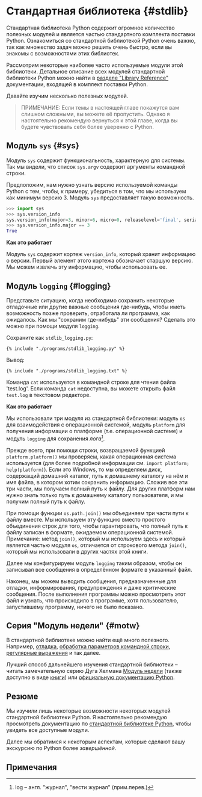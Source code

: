 # Стандартная библиотека {#stdlib}

Стандартная библиотека Python содержит огромное количество полезных модулей и является частью стандартного комплекта поставки Python. Ознакомиться со стандартной библиотекой Python очень важно, так как множество задач можно решить очень быстро, если вы знакомы с возможностями этих библиотек.

Рассмотрим некоторые наиболее часто используемые модули этой библиотеки. Детальное описание всех модулей стандартной библиотеки Python можно найти в [разделе "Library Reference"](http://docs.python.org/3/library/) документации, входящей в комплект поставки Python.

Давайте изучим несколько полезных модулей.

> ПРИМЕЧАНИЕ: Если темы в настоящей главе покажутся вам слишком сложными, вы можете её пропустить. Однако я настоятельно рекомендую вернуться к этой главе, когда вы будете чувствовать себя более уверенно с Python.

## Модуль `sys` {#sys}

Модуль `sys` содержит функциональность, характерную для системы. Так мы видели, что список `sys.argv` содержит аргументы командной строки.

Предположим, нам нужно узнать версию используемой команды Python с тем, чтобы, к примеру, убедиться в том, что мы используем как минимум версию 3. Модуль `sys` предоставляет такую возможность.

<!-- The output should match pythonVersion variable in book.json -->
```python
>>> import sys
>>> sys.version_info
sys.version_info(major=3, minor=6, micro=0, releaselevel='final', serial=0)
>>> sys.version_info.major == 3
True
```

**Как это работает**

Модуль `sys` содержит кортеж `version_info`, который хранит информацию о версии. Первый элемент этого кортежа обозначает старшую версию. Мы можем извлечь эту информацию, чтобы использовать ее.

## Модуль `logging` {#logging}

Представьте ситуацию, когда необходимо сохранить некоторые отладочные или другие важные сообщения где-нибудь, чтобы иметь возможность позже проверить, отработала ли программа, как ожидалось. Как мы "сохраним где-нибудь" эти сообщения? Сделать это можно при помощи модуля `logging`.

Сохраните как `stdlib_logging.py`:

<pre><code class="lang-python">{% include "./programs/stdlib_logging.py" %}</code></pre>

Вывод:

<pre><code>{% include "./programs/stdlib_logging.txt" %}</code></pre>

Команда `cat` используется в командной строке для чтения файла 'test.log'. Если команда `cat` недоступна, вы можете открыть файл `test.log` в текстовом редакторе.

**Как это работает**

Мы использовали три модуля из стандартной библиотеки: модуль `os` для взаимодействия с операционной системой, модуль `platform` для получения информации о платформе (т.е. операционной системе) и модуль `logging` для сохранения *лога*[^1].

Прежде всего, при помощи строки, возвращаемой функцией `platform.platform()` мы проверяем, какая операционная система используется (для более подробной информации см. `import platform; help(platform)`). Если это Windows, то мы определяем диск, содержащий домашний каталог, путь к домашнему каталогу на нём и имя файла, в котором хотим сохранить информацию. Сложив все эти три части, мы получаем полный путь к файлу. Для других платформ нам нужно знать только путь к домашнему каталогу пользователя, и мы получим полный путь к файлу.

При помощи функции `os.path.join()` мы объединяем три части пути к файлу вместе. Мы используем эту функцию вместо простого объединения строк для того, чтобы гарантировать, что полный путь к файлу записан в формате, ожидаемом операционной системой. Примечание: метод `join()`, который мы используем здесь и который является частью модуля `os`, отличается от строкового метода `join()`, который мы использовали в других частях этой книги.

Далее мы конфигурируем модуль `logging` таким образом, чтобы он записывал все сообщения в определённом формате в указанный файл.

Наконец, мы можем выводить сообщения, предназначенные для отладки, информирования, предупреждения и даже критические сообщения. После выполнения программы можно просмотреть этот файл и узнать, что происходило в программе, хотя пользователю, запустившему программу, ничего не было показано.

## Серия "Модуль недели" {#motw}

В стандартной библиотеке можно найти ещё много полезного. Например, [отладка](http://docs.python.org/3/library/pdb.html), [обработка параметров командной строки](http://docs.python.org/3/library/argparse.html), [регулярные выражения](http://docs.python.org/3/library/re.html) и так далее.

Лучший способ дальнейшего изучения стандартной библиотеки – читать замечательную серию Дуга Хелмана [Модуль недели](http://pymotw.com/2/contents.html) (также доступно в виде [книги](http://amzn.com/0321767349)) или [официальную документацию Python](http://docs.python.org/3/).

## Резюме

Мы изучили лишь некоторые возможности некоторых модулей стандартной библиотеки Python. Я настоятельно рекомендую просмотреть документацию по [стандартной библиотеке Python](http://docs.python.org/3/library/), чтобы увидеть все доступные модули.

Далее мы обратимся к некоторым аспектам, которые сделают вашу экскурсию по Python более _завершённой_.

## Примечания

[^1]: log – англ. "журнал", "вести журнал" (прим.перев.)
